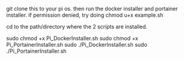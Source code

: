 git clone this to your pi os. then run the docker installer and portainer installer.
if permission denied, try doing chmod u+x example.sh

cd to the path/directory where the 2 scripts are installed.


sudo chmod +x Pi_DockerInstaller.sh
sudo chmod +x Pi_PortainerInstaller.sh
sudo ./Pi_DockerInstaller.sh
sudo ./Pi_PortainerInstaller.sh

